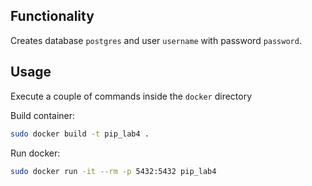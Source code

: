 ## Functionality

Creates database `postgres` and user `username` with password `password`.

## Usage

Execute a couple of commands inside the `docker` directory

Build container:
```bash
sudo docker build -t pip_lab4 .
```

Run docker:
```bash
sudo docker run -it --rm -p 5432:5432 pip_lab4
```
